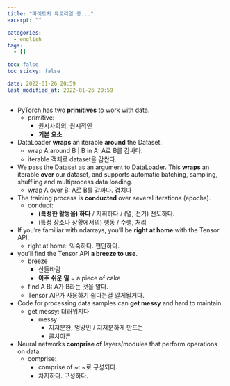 ```yaml
---
title: "파이토치 튜토리얼 중..."
excerpt: ""

categories:
  - english
tags:
  - []

toc: false
toc_sticky: false

date: 2022-01-26 20:59
last_modified_at: 2022-01-26 20:59
---
```

* PyTorch has two **primitives** to work with data.
  * primitive:
    * 원시사회의, 원시적인
    * **기본 요소**
* DataLoader **wraps** an iterable **around** the Dataset.
  * wrap A around B \| B in A: A로 B를 감싸다.
  * iterable 객체로 dataset을 감싼다.
* We pass the Dataset as an argument to DataLoader. This **wraps** an iterable **over** our dataset, and supports automatic batching, sampling, shuffling and multiprocess data loading.
  * wrap A over B: A로 B를 감싸다. 겹치다
* The training process is **conducted** over several iterations (epochs).
  * conduct:
    * **(특정한 활동을) 하다** / 지휘하다 / (열, 전기) 전도하다.
    * (특정 장소나 상황에서의) 행동 / 수행, 처리
* If you’re familiar with ndarrays, you’ll be **right at home** with the Tensor API.
  * right at home: 익숙하다. 편안하다.
* you’ll find the Tensor API **a breeze to use**.
  * breeze
    * 산들바람
    * **아주 쉬운 일** = a piece of cake
  * find A B: A가 B라는 것을 알다.
  * Tensor AIP가 사용하기 쉽다는걸 알게될거다.
* Code for processing data samples can **get messy** and hard to maintain.
  * get messy: 더러워지다
    * messy
      * 지저분한, 엉망인 / 지저분하게 만드는
      * 골치아픈
* Neural networks **comprise of** layers/modules that perform operations on data.
  * comprise:
    * comprise of ~: ~로 구성되다.
    * 차지하다. 구성하다.